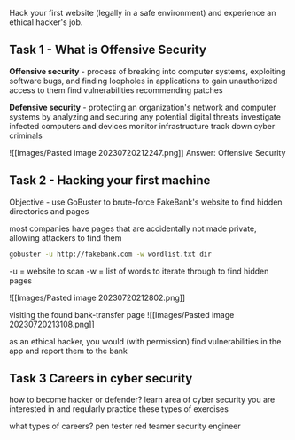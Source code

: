 Hack your first website (legally in a safe environment) and experience an ethical hacker's job.

## Task 1 - What is Offensive Security

**Offensive security** - process of breaking into computer systems, exploiting software bugs, and finding loopholes in applications to gain unauthorized access to them 
    find vulnerabilities 
    recommending patches 

**Defensive security** - protecting an organization's network and computer systems by analyzing and securing any potential digital threats
    investigate infected computers and devices 
    monitor infrastructure 
    track down cyber criminals

![[Images/Pasted image 20230720212247.png]]
    Answer: Offensive Security

## Task 2 - Hacking your first machine

Objective - use GoBuster to brute-force FakeBank's website to find hidden directories and pages 

most companies have pages that are accidentally not made private, allowing attackers to find them

```bash
gobuster -u http://fakebank.com -w wordlist.txt dir
```

-u = website to scan 
-w = list of words to iterate through to find hidden pages 

![[Images/Pasted image 20230720212802.png]]

visiting the found bank-transfer page
![[Images/Pasted image 20230720213108.png]]

as an ethical hacker, you would (with permission) find vulnerabilities in the app and report them to the bank

## Task 3 Careers in cyber security 

how to become hacker or defender? 
    learn area of cyber security you are interested in and regularly practice these types of exercises 

what types of careers? 
    pen tester 
    red teamer 
    security engineer

